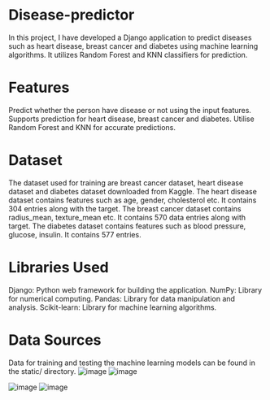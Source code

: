 # Disease-predictor
In this project, I have developed a Django application to predict diseases such as heart disease, breast cancer and diabetes using machine learning algorithms. It utilizes Random Forest and KNN classifiers for prediction.
# Features
Predict whether the person have disease or not using the input features.
Supports prediction for heart disease, breast cancer and diabetes.
Utilise Random Forest and KNN for accurate predictions.
# Dataset
The dataset used for training are breast cancer dataset, heart disease dataset and diabetes dataset downloaded from Kaggle. The heart disease dataset contains features such as age, gender, cholesterol etc. It contains 304 entries along with the target. The breast cancer dataset contains radius_mean, texture_mean etc. It contains 570 data entries along with target. The diabetes dataset contains features such as blood pressure, glucose, insulin. It contains 577 entries.
# Libraries Used
Django: Python web framework for building the application.
NumPy: Library for numerical computing.
Pandas: Library for data manipulation and analysis.
Scikit-learn: Library for machine learning algorithms.
# Data Sources
Data for training and testing the machine learning models can be found in the static/ directory.
![image](https://github.com/Amrutha-Aneesh/Disease-predictor/assets/92156921/b914db46-aaff-40f8-9136-a9a821da21c4)
![image](https://github.com/Amrutha-Aneesh/Disease-predictor/assets/92156921/b2a40fe3-2e7c-46c9-8bbe-4366cc1b4e30)

![image](https://github.com/Amrutha-Aneesh/Disease-predictor/assets/92156921/a95ae378-f086-426e-90ca-6daf3e89019b)
![image](https://github.com/Amrutha-Aneesh/Disease-predictor/assets/92156921/a042cc27-f117-49cf-b30e-f37ff1ef2a21)
